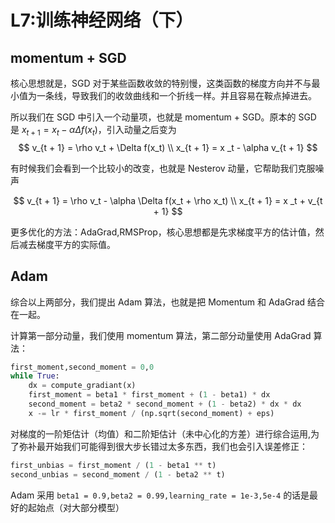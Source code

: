 # L7:训练神经网络（下）

## momentum + SGD

核心思想就是，SGD 对于某些函数收敛的特别慢，这类函数的梯度方向并不与最小值为一条线，导致我们的收敛曲线和一个折线一样。并且容易在鞍点掉进去。

所以我们在 SGD 中引入一个动量项，也就是 momentum + SGD。原本的 SGD 是 $x_{t+1} = x_t - \alpha \Delta f(x_t)$，引入动量之后变为 
$$
v_{t + 1} = \rho v_t  + \Delta f(x_t) \\
x_{t + 1} = x _t - \alpha v_{t + 1}
$$

有时候我们会看到一个比较小的改变，也就是 Nesterov 动量，它帮助我们克服噪声

$$
v_{t + 1} = \rho v_t  - \alpha \Delta f(x_t + \rho x_t) \\
x_{t + 1} = x _t + v_{t + 1}
$$

更多优化的方法：AdaGrad,RMSProp，核心思想都是先求梯度平方的估计值，然后减去梯度平方的实际值。

## Adam

综合以上两部分，我们提出 Adam 算法，也就是把 Momentum 和 AdaGrad 结合在一起。

计算第一部分动量，我们使用 momentum 算法，第二部分动量使用 AdaGrad 算法：

```py
first_moment,second_moment = 0,0
while True:
    dx = compute_gradiant(x)
    first_moment = beta1 * first_moment + (1 - beta1) * dx
    second_moment = beta2 * second_moment + (1 - beta2) * dx * dx
    x -= lr * first_moment / (np.sqrt(second_moment) + eps)
```

对梯度的一阶矩估计（均值）和二阶矩估计（未中心化的方差）进行综合运用,为了弥补最开始我们可能得到很大步长错过太多东西，我们也会引入误差修正：

```py
first_unbias = first_moment / (1 - beta1 ** t)
second_unbias = second_moment / (1 - beta2 ** t)
```

Adam 采用 `beta1 = 0.9,beta2 = 0.99,learning_rate = 1e-3,5e-4` 的话是最好的起始点（对大部分模型）